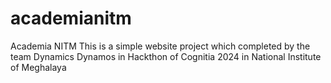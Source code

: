 # academianitm
Academia NITM
This is a simple website project which completed by the team Dynamics Dynamos in Hackthon of Cognitia 2024 in National Institute of Meghalaya 
